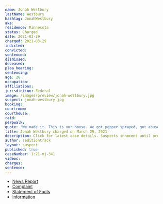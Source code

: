 ```yaml
---
name: Jonah Westbury
lastName: Westbury
hashtag: JonahWestbury
aka:
residence: Minnesota
status: Charged
date: 2021-03-29
charged: 2021-03-29
indicted:
convicted: 
sentenced: 
dismissed: 
deceased:
plea_hearing:
sentencing:
age: 26
occupation:
affiliations:
jurisdiction: Federal
image: /images/preview/jonah-westbury.jpg
suspect: jonah-westbury.jpg
booking:
courtroom:
courthouse:
raid:
perpwalk:
quote: "We made it. This is our house. We got pepper sprayed, got abused..."
title: Jonah Westbury charged on March 29, 2021
description: Click for latest case details. Suspects innocent until proven guilty.
author: seditiontrack
layout: suspect
published: true
caseNumber: 1:21-mj-341
videos:
charges:
sentence:
---
```

- [News Report](https://kstp.com/news/26-year-old-minnesota-man-arrested-in-connection-with-us-capitol-attack/6069768/)
- [Complaint](https://www.justice.gov/usao-dc/case-multi-defendant/file/1385911/download)
- [Statement of Facts](https://www.justice.gov/usao-dc/case-multi-defendant/file/1385916/download)
- [Information](https://www.justice.gov/usao-dc/case-multi-defendant/file/1461711/download)
